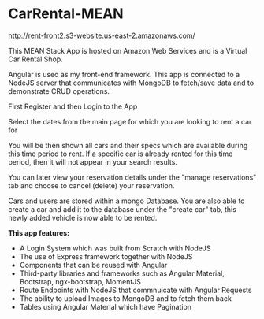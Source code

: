 # CarRental-MEAN

http://rent-front2.s3-website.us-east-2.amazonaws.com/

This MEAN Stack App is hosted on Amazon Web Services and is a Virtual Car Rental Shop.

Angular is used as my front-end framework. This app is connected to a NodeJS server that communicates with MongoDB to fetch/save data and to demonstrate CRUD operations.

First Register and then Login to the App

Select the dates from the main page for which you are looking to rent a car for

You will be then shown all cars and their specs which are available during this time period to rent. If a specific car is already rented for this time period, then it will not appear in your search results.

You can later view your reservation details under the "manage reservations" tab and choose to cancel (delete) your reservation.

Cars and users are stored within a mongo Database. You are also able to create a car and add it to the database under the "create car" tab, this newly added vehicle is now able to be rented.

**This app features:**
<ul>
<li>A Login System which was built from Scratch with NodeJS</li> 

<li>The use of Express framework together with NodeJS</li> 

<li>Components that can be reused with Angular</li> 

<li>Third-party libraries and frameworks such as Angular Material, Bootstrap, ngx-bootstrap, MomentJS</li> 

<li>Route Endpoints with NodeJS that commnuicate with Angular Requests</li> 

<li>The ability to upload Images to MongoDB and to fetch them back</li> 

<li>Tables using Angular Material which have Pagination</li> 
<ul>



